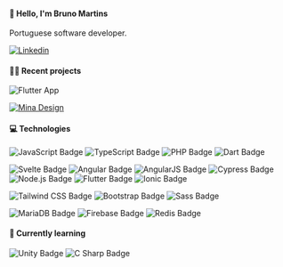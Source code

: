 #### 👋 Hello, I'm Bruno Martins
Portuguese software developer.

<a href="https://www.linkedin.com/in/brunorodrigues355/"><img alt="Linkedin" src="https://img.shields.io/badge/LinkedIn-0A66C2?logo=linkedin&logoColor=fff&style=for-the-badge"></a>

#### 🧑‍💻 Recent projects
<img alt="Flutter App" src="https://img.shields.io/endpoint?style=for-the-badge&url=https%3A%2F%2Fbmartins.dev%2Fbadges%flutter-app.json"></a>

<a href="https://github.com/bmartinsdev/mina-svelte-kit"><img alt="Mina Design" src="https://img.shields.io/endpoint?style=for-the-badge&url=https%3A%2F%2Fbmartins.dev%2Fbadges%2Fmina-design.json"></a>



#### 💻 Technologies
![JavaScript Badge](https://img.shields.io/badge/JavaScript-F7DF1E?logo=javascript&logoColor=000&style=for-the-badge) ![TypeScript Badge](https://img.shields.io/badge/TypeScript-3178C6?logo=typescript&logoColor=fff&style=for-the-badge) ![PHP Badge](https://img.shields.io/badge/PHP-777BB4?logo=php&logoColor=fff&style=for-the-badge) ![Dart Badge](https://img.shields.io/badge/Dart-0175C2?logo=dart&logoColor=fff&style=for-the-badge)

![Svelte Badge](https://img.shields.io/badge/Svelte-FF3E00?logo=svelte&logoColor=fff&style=for-the-badge) ![Angular Badge](https://img.shields.io/badge/Angular-DD0031?logo=angular&logoColor=fff&style=for-the-badge) ![AngularJS Badge](https://img.shields.io/badge/AngularJS-E23237?logo=angularjs&logoColor=fff&style=for-the-badge) ![Cypress Badge](https://img.shields.io/badge/Cypress-17202C?logo=cypress&logoColor=fff&style=for-the-badge) ![Node.js Badge](https://img.shields.io/badge/Node.js-393?logo=nodedotjs&logoColor=fff&style=for-the-badge) ![Flutter Badge](https://img.shields.io/badge/Flutter-02569B?logo=flutter&logoColor=fff&style=for-the-badge) ![Ionic Badge](https://img.shields.io/badge/Ionic-3880FF?logo=ionic&logoColor=fff&style=for-the-badge)

![Tailwind CSS Badge](https://img.shields.io/badge/Tailwind%20CSS-06B6D4?logo=tailwindcss&logoColor=fff&style=for-the-badge) ![Bootstrap Badge](https://img.shields.io/badge/Bootstrap-7952B3?logo=bootstrap&logoColor=fff&style=for-the-badge) ![Sass Badge](https://img.shields.io/badge/Sass-C69?logo=sass&logoColor=fff&style=for-the-badge)

![MariaDB Badge](https://img.shields.io/badge/MariaDB-003545?logo=mariadb&logoColor=fff&style=for-the-badge) ![Firebase Badge](https://img.shields.io/badge/Firebase-FFCA28?logo=firebase&logoColor=000&style=for-the-badge) ![Redis Badge](https://img.shields.io/badge/Redis-DC382D?logo=redis&logoColor=fff&style=for-the-badge)

#### 📖 Currently learning
![Unity Badge](https://img.shields.io/badge/Unity-FFF?logo=unity&logoColor=000&style=for-the-badge) ![C Sharp Badge](https://img.shields.io/badge/C%20Sharp-239120?logo=csharp&logoColor=fff&style=for-the-badge)
